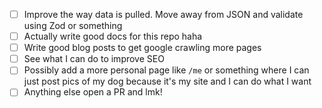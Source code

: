 - [ ] Improve the way data is pulled. Move away from JSON and validate using Zod or something
- [ ] Actually write good docs for this repo haha
- [ ] Write good blog posts to get google crawling more pages
- [ ] See what I can do to improve SEO
- [ ] Possibly add a more personal page like `/me` or something where I can just post pics of my dog because it's my site and I can do what I want
- [ ] Anything else open a PR and lmk!
